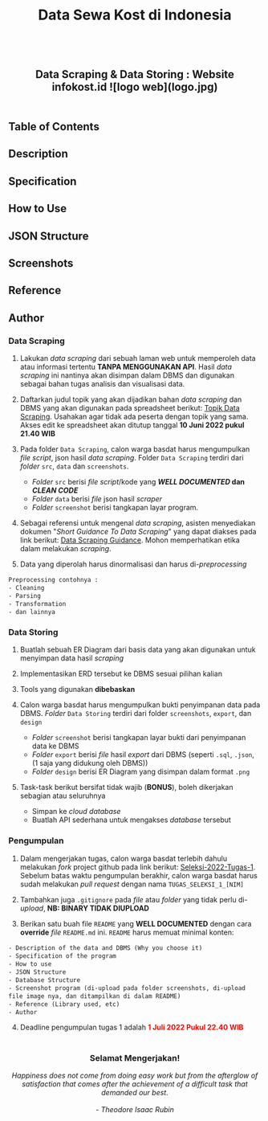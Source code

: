 <h1 align="center">
  <br>
  Data Sewa Kost di Indonesia
  <br>
  <br>
</h1>

<h2 align="center">
  <br>
  Data Scraping & Data Storing : Website infokost.id
  ![logo web](logo.jpg)
  <br>
  <br>
</h2>


## Table of Contents

## Description

## Specification
## How to Use
## JSON Structure
## Screenshots
## Reference
## Author
### Data Scraping

1. Lakukan _data scraping_ dari sebuah laman web untuk memperoleh data atau informasi tertentu __TANPA MENGGUNAKAN API__. Hasil _data scraping_ ini nantinya akan disimpan dalam DBMS dan digunakan sebagai bahan tugas analisis dan visualisasi data.

2. Daftarkan judul topik yang akan dijadikan bahan _data scraping_ dan DBMS yang akan digunakan pada spreadsheet berikut: [Topik Data Scraping](https://docs.google.com/spreadsheets/d/1VjK-ZeJlSy38yqUJvaaCqYtS7yP8Vq609ewyWTA_k2Y/edit?usp=sharing). Usahakan agar tidak ada peserta dengan topik yang sama. Akses edit ke spreadsheet akan ditutup tanggal __10 Juni 2022 pukul 21.40 WIB__

3. Pada folder `Data Scraping`, calon warga basdat harus mengumpulkan _file script_, json hasil _data scraping_. Folder `Data Scraping` terdiri dari _folder_ `src`, `data` dan `screenshots`. 
    - _Folder_ `src` berisi _file script_/kode yang __*WELL DOCUMENTED* dan *CLEAN CODE*__ 
    - _Folder_ `data` berisi _file_ json hasil _scraper_
    - _Folder_ `screenshot` berisi tangkapan layar program.

4. Sebagai referensi untuk mengenal _data scraping_, asisten menyediakan dokumen "_Short Guidance To Data Scraping_" yang dapat diakses pada link berikut: [Data Scraping Guidance](http://bit.ly/DataScrapingGuidance). Mohon memperhatikan etika dalam melakukan _scraping_.

5. Data yang diperolah harus dinormalisasi dan harus di-_preprocessing_
```
Preprocessing contohnya :
- Cleaning
- Parsing
- Transformation
- dan lainnya
```

### Data Storing

1. Buatlah sebuah ER Diagram dari basis data yang akan digunakan untuk menyimpan data hasil _scraping_
   
2. Implementasikan ERD tersebut ke DBMS sesuai pilihan kalian

3. Tools yang digunakan __dibebaskan__

4. Calon warga basdat harus mengumpulkan bukti penyimpanan data pada DBMS. _Folder_ `Data Storing` terdiri dari folder `screenshots`, `export`, dan `design`
    - _Folder_ `screenshot` berisi tangkapan layar bukti dari penyimpanan data ke DBMS
    - _Folder_ `export` berisi _file_ hasil _export_ dari DBMS (seperti `.sql`, `.json`, (1 saja yang didukung oleh DBMS))
    -  _Folder_ `design` berisi ER Diagram yang disimpan dalam format `.png`



5. Task-task berikut bersifat tidak wajib (__BONUS__), boleh dikerjakan sebagian atau seluruhnya
    - Simpan ke _cloud database_
    - Buatlah API sederhana untuk mengakses _database_ tersebut

### Pengumpulan


1. Dalam mengerjakan tugas, calon warga basdat terlebih dahulu melakukan _fork_ project github pada link berikut: [Seleksi-2022-Tugas-1](https://github.com/wargabasdat/Seleksi-2022-Tugas-1). Sebelum batas waktu pengumpulan berakhir, calon warga basdat harus sudah melakukan _pull request_ dengan nama ```TUGAS_SELEKSI_1_[NIM]```

2. Tambahkan juga `.gitignore` pada _file_ atau _folder_ yang tidak perlu di-_upload_, __NB: BINARY TIDAK DIUPLOAD__

3. Berikan satu buah file `README` yang __WELL DOCUMENTED__ dengan cara __override__ _file_ `README.md` ini. `README` harus memuat minimal konten:


```
- Description of the data and DBMS (Why you choose it)
- Specification of the program
- How to use
- JSON Structure
- Database Structure
- Screenshot program (di-upload pada folder screenshots, di-upload file image nya, dan ditampilkan di dalam README)
- Reference (Library used, etc)
- Author
```


4. Deadline pengumpulan tugas 1 adalah <span style="color:red">__1 Juli 2022 Pukul 22.40 WIB__</span>

<h3 align="center">
  <br>
  Selamat Mengerjakan!
  <br>
</h3>

<p align="center">
  <i>
  Happiness does not come from doing easy work
  but from the afterglow of satisfaction that
  comes after the achievement of a difficult
  task that demanded our best.<br><br>
  - Theodore Isaac Rubin
  </i>
</p>
<br>